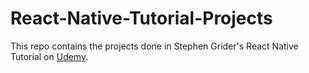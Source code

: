 # React-Native-Tutorial-Projects
This repo contains the projects done in Stephen Grider's React Native Tutorial on [Udemy](https://www.udemy.com/course/the-complete-react-native-and-redux-course/).
